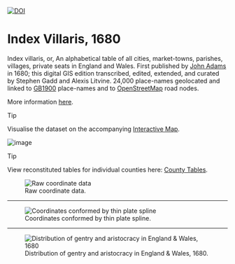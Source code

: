[![DOI](https://zenodo.org/badge/DOI/10.5281/zenodo.4748654.svg)](https://doi.org/10.5281/zenodo.4748654)
# Index Villaris, 1680
Index villaris, or, An alphabetical table of all cities, market-towns, parishes, villages, private seats in England and Wales. First published by [John Adams](https://en.wikipedia.org/wiki/John_Adams_%28cartographer%29) in 1680; this digital GIS edition transcribed, edited, extended, and curated by Stephen Gadd and Alexis Litvine. 24,000 place-names geolocated and linked to [GB1900](https://en.wikipedia.org/wiki/GB1900) place-names and to [OpenStreetMap](https://www.openstreetmap.org/) road nodes.

More information [here](https://viaeregiae.org/wiki/Index_Villaris).

> [!TIP]
> Visualise the dataset on the accompanying [Interactive Map](https://docuracy.github.io/IndexVillaris1680/#/?/?/?/mode=points+facet=glyphs).

![image](https://github.com/docuracy/IndexVillaris1680/assets/42514781/ea27886a-945f-4594-8ea3-bd0e825f00ba)

> [!TIP]
> View reconstituted tables for individual counties here: [County Tables](https://docuracy.github.io/IndexVillaris1680/table/).

<figure>
  <img src="https://user-images.githubusercontent.com/42514781/117804978-564dd000-b250-11eb-8090-2c8a0bcc239b.jpg" alt="Raw coordinate data"/>
  <figcaption>Raw coordinate data.</figcaption>
</figure>
<hr/>
<figure>
  <img src="https://user-images.githubusercontent.com/42514781/117804983-58179380-b250-11eb-8384-999e0ec852ea.jpg" alt="Coordinates conformed by thin plate spline"/>
  <figcaption>Coordinates conformed by thin plate spline.</figcaption>
</figure>
<hr/>
<figure>
  <img src="https://user-images.githubusercontent.com/42514781/117804961-5221b280-b250-11eb-87cf-df58d32c3d30.jpg" alt="Distribution of gentry and aristocracy in England & Wales, 1680"/>
  <figcaption>Distribution of gentry and aristocracy in England & Wales, 1680.</figcaption>
</figure>
